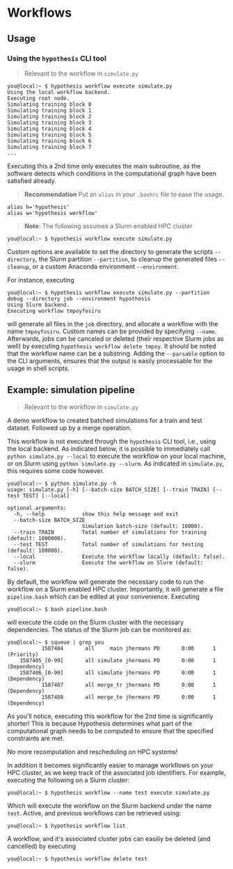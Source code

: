 # Workflows

## Usage

### Using the `hypothesis` CLI tool
> Relevant to the workflow in `simulate.py`

```console
you@local:~ $ hypothesis workflow execute simulate.py
Using the local workflow backend.
Executing root node.
Simulating training block 0
Simulating training block 1
Simulating training block 2
Simulating training block 3
Simulating training block 4
Simulating training block 5
Simulating training block 6
Simulating training block 7
...
```

Executing this a 2nd time only executes the main subroutine, as the software detects
which conditions in the computational graph have been satisfied already.

> **Recommendation** Put an `alias` in your `.bashrc` file to ease the usage.

```console
alias h='hypothesis'
alias w='hypothesis workflow'
```

> **Note**: The following assumes a Slurm enabled HPC cluster

```console
you@local:~ $ hypothesis workflow execute simulate.py
```

Custom options are available to set the directory to generate the scripts `--directory`,
the Slurm partition `--partition`, to cleanup the generated files `--cleanup`, or
a custom Anaconda environment `--environment`.

For instance, executing
```console
you@local:~ $ hypothesis workflow execute simulate.py --partition debug --directory job --environment hypothesis
Using Slurm backend.
Executing workflow tmpoyfosiru
```
will generate all files in the `job` directory, and allocate a workflow with the name `tmpoyfosiru`.
Custom names can be provided by specifying `--name`. Afterwards, jobs can be canceled or deleted (their respective Slurm jobs as well)
by executing `hypothesis workflow delete tmpoy`. It should be noted that the workflow name can be a substring.
Adding the `--parsable` option to the CLI arguments, ensures that the output is easily processable for
the usage in shell scripts.

## Example: simulation pipeline
> Relevant to the workflow in `simulate.py`

A demo workflow to created batched simulations for a train
and test dataset. Followed up by a merge operation.

This workflow is not executed through the `hypothesis` CLI tool, i.e., using the local backend.
As indicated below, it is possible to immediately call `python simulate.py --local` to
execute the workflow on your local machine, or on Slurm using `python simulate.py --slurm`.
As indicated in `simulate.py`, this requires some code however.

```console
you@local:~ $ python simulate.py -h
usage: simulate.py [-h] [--batch-size BATCH_SIZE] [--train TRAIN] [--test TEST] [--local]

optional arguments:
  -h, --help            show this help message and exit
  --batch-size BATCH_SIZE
                        Simulation batch-size (default: 10000).
  --train TRAIN         Total number of simulations for training (default: 1000000).
  --test TEST           Total number of simulations for testing (default: 100000).
  --local               Execute the workflow locally (default: false).
  --slurm               Execute the workflow on Slurm (default: false).
```

By default, the workflow will generate the necessary code to run the workflow
on a Slurm enabled HPC cluster. Importantly, it will generate a file `pipeline.bash`
which can be edited at your convenience. Executing

```console
you@local:~ $ bash pipeline.bash
```

will execute the code on the Slurm cluster with the necessary dependencies.
The status of the Slurm job can be monitored as:

```console
you@local:~ $ squeue | grep you
           1587404       all     main jhermans PD       0:00      1 (Priority)
    1587405_[0-99]       all simulate jhermans PD       0:00      1 (Dependency)
    1587406_[0-99]       all simulate jhermans PD       0:00      1 (Dependency)
           1587407       all merge_tr jhermans PD       0:00      1 (Dependency)
           1587408       all merge_te jhermans PD       0:00      1 (Dependency)
```

As you'll notice, executing this workflow for the 2nd time
is significantly shorter! This is because Hypothesis determines
what part of the computational graph needs to be computed to
ensure that the specified constraints are met.

No more recomputation and rescheduling on HPC systems!

In addition it becomes significantly easier to manage workflows on your HPC cluster,
as we keep track of the associated job identifiers. For example, executing the
following on a Slurm cluster:

```console
you@local:~ $ hypothesis workflow --name test execute simulate.py
```

Which will execute the workflow on the Slurm backend under the name `test`.
Active, and previous workflows can be retrieved using:

```console
you@local:~ $ hypothesis workflow list
```

A workflow, and it's associated cluster jobs can easiliy be deleted (and cancelled) by executing

```console
you@local:~ $ hypothesis workflow delete test
```
